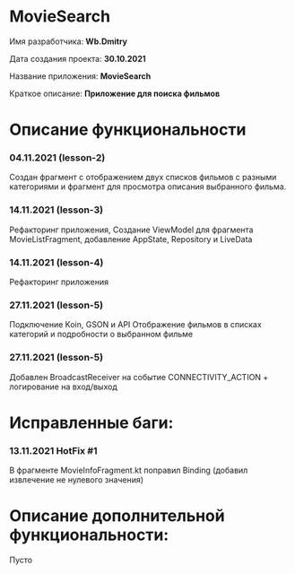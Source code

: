 # MovieSearch

Имя разработчика: **Wb.Dmitry**

Дата создания проекта: **30.10.2021**

Название приложения: **MovieSearch**

Краткое описание: **Приложение для поиска фильмов**



# Описание функциональности

### 04.11.2021 (lesson-2)

Создан фрагмент с отображением двух списков фильмов с разными категориями и фрагмент для просмотра описания выбранного фильма.

### 14.11.2021 (lesson-3)

Рефакторинг приложения, Создание ViewModel для фрагмента MovieListFragment, добавление AppState, Repository и LiveData

### 14.11.2021 (lesson-4)

Рефакторинг приложения

### 27.11.2021 (lesson-5)

Подключение Koin, GSON и API
Отображение фильмов в списках категорий и подробности о выбранном фильме

### 27.11.2021 (lesson-5)

Добавлен BroadcastReceiver на событие CONNECTIVITY_ACTION + логирование на вход/выход

# Исправленные баги:

### 13.11.2021 HotFix #1 

В фрагменте MovieInfoFragment.kt поправил Binding (добавил извлечение не нулевого значения)



# Описание дополнительной функциональности:

Пусто
